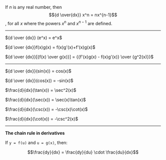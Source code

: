 If $n$ is any real number, then
$${d \over{dx}} x^n = nx^{n-1}$$, for all $x$ where the powers $x^n$ and $x^{n-1}$ are defined.

---

${d \over {dx}} (e^x) = e^x$

${d \over {dx}}f(x)g(x) = f(x)g'(x)+f'(x)g(x)$

${d \over {dx}}[{f(x) \over g(x)}] = {{f'(x)g(x) - f(x)g'(x)} \over {g^2(x)}}$

---

${d \over {dx}}(sin(x)) = cos(x)$

${d \over {dx}}(cos(x)) = -sin(x)$

$\frac{d}{dx}(\tan(x)) = \sec^2(x)$

$\frac{d}{dx}(\sec(x)) = \sec(x)\tan(x)$

$\frac{d}{dx}(\csc(x)) = -\csc(x)\cot(x)$

$\frac{d}{dx}(\cot(x)) = -\csc^2(x)$

---

**The chain rule in derivatives**

If `y = f(u)` and `u = g(x)`, then:

$$\frac{dy}{dx} = \frac{dy}{du} \cdot \frac{du}{dx}$$















